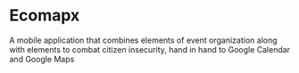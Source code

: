 # Ecomapx
A mobile application that combines elements of event organization along with elements to combat citizen insecurity, hand in hand to Google Calendar and Google Maps
